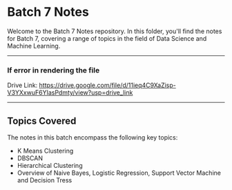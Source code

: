 # Batch 7 Notes

Welcome to the Batch 7 Notes repository. In this folder, you'll find the notes for Batch 7, covering a range of topics in the field of Data Science and Machine Learning.
<hr>

### If error in rendering the file
Drive Link: https://drive.google.com/file/d/11ieq4C9XaZisp-V3YXxwuF6YIasPdmty/view?usp=drive_link
<hr>

## Topics Covered

The notes in this batch encompass the following key topics:

 - K Means Clustering
 - DBSCAN
 - Hierarchical Clustering
 - Overview of Naive Bayes, Logistic Regression, Support Vector Machine and Decision Tress
